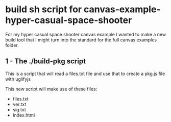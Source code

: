 # build sh script for canvas-example-hyper-casual-space-shooter

For my hyper casual space shooter canvas example I wanted to make a new build tool that I might turn into the standard for the full canvas examples folder.

## 1 - The ./build-pkg script

This is a script that will read a files.txt file and use that to create a pkg.js file with uglifyjs

This new script will make use of these files:

* files.txt
* ver.txt
* sig.txt
* index.html